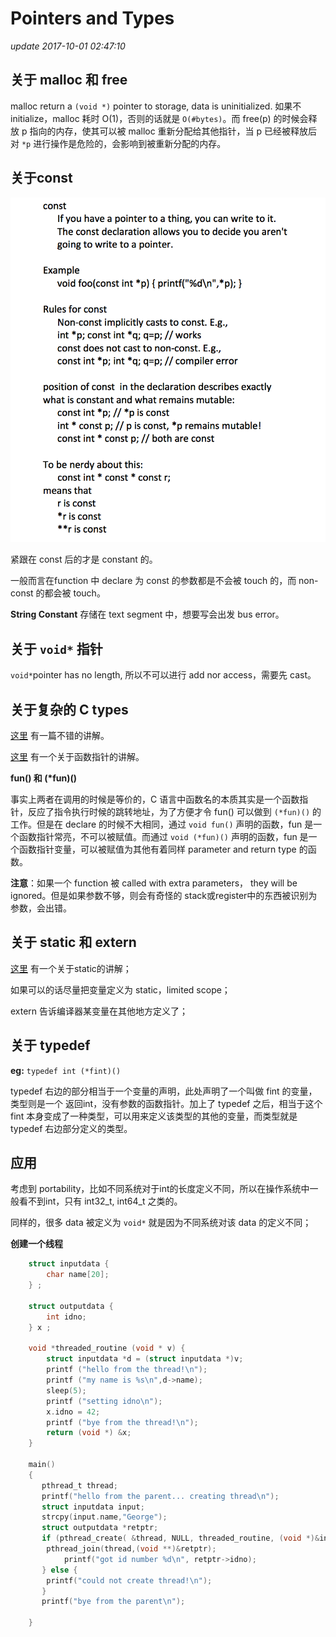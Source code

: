 # Pointers and Types

_update 2017-10-01 02:47:10_

## 关于 malloc 和 free

malloc return a `(void *)` pointer to storage, data is uninitialized. 如果不 initialize，malloc 耗时 O\(1\)，否则的话就是 `O(#bytes)`。而 free\(p\) 的时候会释放 p 指向的内存，使其可以被 malloc 重新分配给其他指针，当 p 已经被释放后对 `*p` 进行操作是危险的，会影响到被重新分配的内存。

## 关于const

![](../.gitbook/assets/screen-shot-2017-10-01-at-2.27.14-pm%20%281%29.png)

紧跟在 const 后的才是 constant 的。

一般而言在function 中 declare 为 const 的参数都是不会被 touch 的，而 non-const 的都会被 touch。

**String Constant** 存储在 text segment 中，想要写会出发 bus error。

## 关于 `void*` 指针

`void*`pointer has no length, 所以不可以进行 add nor access，需要先 cast。

## 关于复杂的 C types

[这里](http://blog.csdn.net/zhangnannan_/article/details/40677569) 有一篇不错的讲解。

[这里](http://www.cnblogs.com/windlaughing/archive/2013/04/10/3012012.html) 有一个关于函数指针的讲解。

**fun\(\) 和 \(\*fun\)\(\)**

事实上两者在调用的时候是等价的，C 语言中函数名的本质其实是一个函数指针，反应了指令执行时候的跳转地址，为了方便才令 fun\(\) 可以做到 `(*fun)()` 的工作。但是在 declare 的时候不大相同，通过 `void fun()` 声明的函数，fun 是一个函数指针常亮，不可以被赋值。而通过 `void (*fun)()` 声明的函数，fun 是一个函数指针变量，可以被赋值为其他有着同样 parameter and return type 的函数。

**注意**：如果一个 function 被 called with extra parameters， they will be ignored。但是如果参数不够，则会有奇怪的 stack或register中的东西被识别为参数，会出错。

## 关于 static 和 extern

[这里](http://www.swanlinux.net/2013/05/16/c_static/) 有一个关于static的讲解；

如果可以的话尽量把变量定义为 static，limited scope；

extern 告诉编译器某变量在其他地方定义了；

## 关于 typedef

**eg:** `typedef int (*fint)()`

typedef 右边的部分相当于一个变量的声明，此处声明了一个叫做 fint 的变量，类型则是一个 返回int，没有参数的函数指针。加上了 typedef 之后，相当于这个 fint 本身变成了一种类型，可以用来定义该类型的其他的变量，而类型就是typedef 右边部分定义的类型。

## 应用

考虑到 portability，比如不同系统对于int的长度定义不同，所以在操作系统中一般看不到int，只有 int32\_t, int64\_t 之类的。

同样的，很多 data 被定义为 `void*` 就是因为不同系统对该 data 的定义不同；

**创建一个线程**

```c
    struct inputdata { 
        char name[20]; 
    } ; 

    struct outputdata { 
        int idno; 
    } x ; 

    void *threaded_routine (void * v) { 
        struct inputdata *d = (struct inputdata *)v; 
        printf ("hello from the thread!\n"); 
        printf ("my name is %s\n",d->name); 
        sleep(5); 
        printf ("setting idno\n"); 
        x.idno = 42; 
        printf ("bye from the thread!\n"); 
        return (void *) &x; 
    } 

    main()
    { 
       pthread_t thread; 
       printf("hello from the parent... creating thread\n"); 
       struct inputdata input; 
       strcpy(input.name,"George"); 
       struct outputdata *retptr; 
       if (pthread_create( &thread, NULL, threaded_routine, (void *)&input)==0) { 
        pthread_join(thread,(void **)&retptr); 
            printf("got id number %d\n", retptr->idno); 
       } else { 
        printf("could not create thread!\n"); 
       } 
       printf("bye from the parent\n"); 

    }
```

